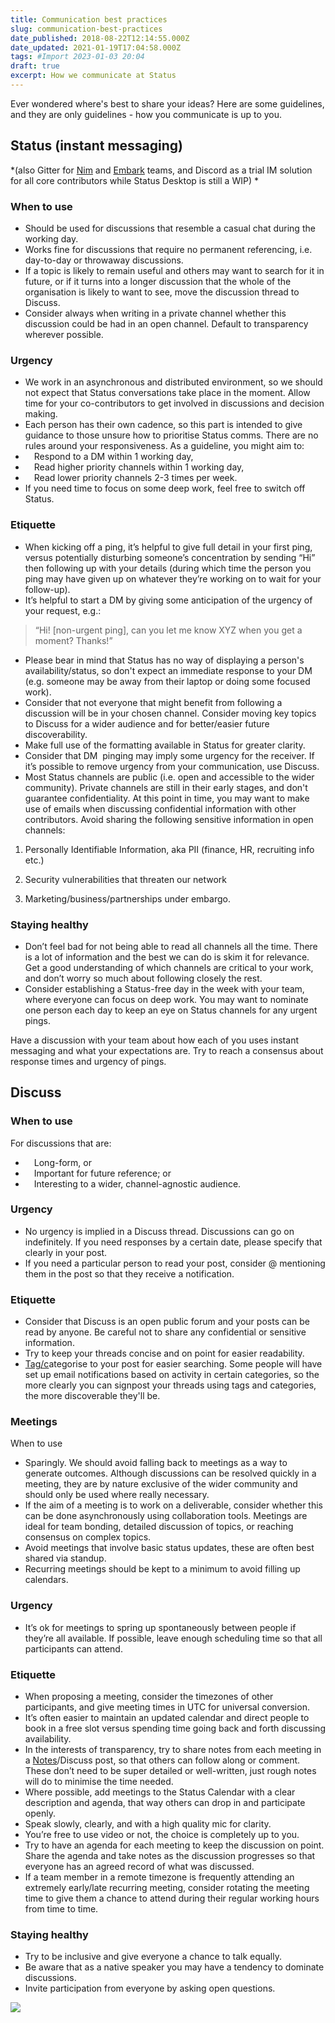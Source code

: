 ```yaml
---
title: Communication best practices
slug: communication-best-practices
date_published: 2018-08-22T12:14:55.000Z
date_updated: 2021-01-19T17:04:58.000Z
tags: #Import 2023-01-03 20:04
draft: true
excerpt: How we communicate at Status
---
```


Ever wondered where's best to share your ideas? Here are some guidelines, and they are only guidelines - how you communicate is up to you. 

## Status (instant messaging)

*(also Gitter for [Nim](https://gitter.im/status-im/nimbus) and [Embark](https://embark.status.im/chat/) teams, and Discord as a trial IM solution for all core contributors while Status Desktop is still a WIP) *

### When to use 

- Should be used for discussions that resemble a casual chat during the working day.
- Works fine for discussions that require no permanent referencing, i.e. day-to-day or throwaway discussions.
- If a topic is likely to remain useful and others may want to search for it in future, or if it turns into a longer discussion that the whole of the organisation is likely to want to see, move the discussion thread to Discuss. 
- Consider always when writing in a private channel whether this discussion could be had in an open channel. Default to transparency wherever possible.

### Urgency

- We work in an asynchronous and distributed environment, so we should not expect that Status conversations take place in the moment. Allow time for your co-contributors to get involved in discussions and decision making.
- Each person has their own cadence, so this part is intended to give guidance to those unsure how to prioritise Status comms. There are no rules around your responsiveness. As a guideline, you might aim to:
-  Respond to a DM within 1 working day,
-  Read higher priority channels within 1 working day,
-  Read lower priority channels 2-3 times per week.
- If you need time to focus on some deep work, feel free to switch off Status. 

### Etiquette

- When kicking off a ping, it’s helpful to give full detail in your first ping, versus potentially disturbing someone’s concentration by sending “Hi” then following up with your details (during which time the person you ping may have given up on whatever they’re working on to wait for your follow-up). 
- It’s helpful to start a DM by giving some anticipation of the urgency of your request, e.g.:

> “Hi! [non-urgent ping], can you let me know XYZ when you get a moment? Thanks!”

- Please bear in mind that Status has no way of displaying a person's availability/status, so don't expect an immediate response to your DM (e.g. someone may be away from their laptop or doing some focused work). 
- Consider that not everyone that might benefit from following a discussion will be in your chosen channel. Consider moving key topics to Discuss for a wider audience and for better/easier future discoverability.
- Make full use of the formatting available in Status for greater clarity.
- Consider that DM  pinging may imply some urgency for the receiver. If it’s possible to remove urgency from your communication, use Discuss.
- Most Status channels are public (i.e. open and accessible to the wider community). Private channels are still in their early stages, and don't guarantee confidentiality. At this point in time, you may want to make use of emails when discussing confidential information with other contributors. Avoid sharing the following sensitive information in open channels:

1. Personally Identifiable Information, aka PII (finance, HR, recruiting info etc.)

2. Security vulnerabilities that threaten our network

3. Marketing/business/partnerships under embargo.

### Staying healthy 

- Don’t feel bad for not being able to read all channels all the time. There is a lot of information and the best we can do is skim it for relevance. Get a good understanding of which channels are critical to your work, and don’t worry so much about following closely the rest.
- Consider establishing a Status-free day in the week with your team, where everyone can focus on deep work. You may want to nominate one person each day to keep an eye on Status channels for any urgent pings.

Have a discussion with your team about how each of you uses instant messaging and what your expectations are. Try to reach a consensus about response times and urgency of pings.

## Discuss

### When to use 

For discussions that are:

-  Long-form, or
-  Important for future reference; or
-  Interesting to a wider, channel-agnostic audience.

### Urgency

- No urgency is implied in a Discuss thread. Discussions can go on indefinitely. If you need responses by a certain date, please specify that clearly in your post.
- If you need a particular person to read your post, consider @ mentioning them in the post so that they receive a notification.

### Etiquette

- Consider that Discuss is an open public forum and your posts can be read by anyone. Be careful not to share any confidential or sensitive information.
- Try to keep your threads concise and on point for easier readability.
- [Tag/c](https://discuss.status.im/t/communication-evolution-to-discuss/477)ategorise to your post for easier searching. Some people will have set up email notifications based on activity in certain categories, so the more clearly you can signpost your threads using tags and categories, the more discoverable they'll be.

### Meetings
When to use 

- Sparingly. We should avoid falling back to meetings as a way to generate outcomes. Although discussions can be resolved quickly in a meeting, they are by nature exclusive of the wider community and should only be used where really necessary.
- If the aim of a meeting is to work on a deliverable, consider whether this can be done asynchronously using collaboration tools. Meetings are ideal for team bonding, detailed discussion of topics, or reaching consensus on complex topics.
- Avoid meetings that involve basic status updates, these are often best shared via standup.
- Recurring meetings should be kept to a minimum to avoid filling up calendars.

### Urgency

- It’s ok for meetings to spring up spontaneously between people if they’re all available. If possible, leave enough scheduling time so that all participants can attend.

### Etiquette

- When proposing a meeting, consider the timezones of other participants, and give meeting times in UTC for universal conversion.
- It’s often easier to maintain an updated calendar and direct people to book in a free slot versus spending time going back and forth discussing availability.
- In the interests of transparency, try to share notes from each meeting in a [Notes](https://notes.status.im/)/Discuss post, so that others can follow along or comment. These don’t need to be super detailed or well-written, just rough notes will do to minimise the time needed. 
- Where possible, add meetings to the Status Calendar with a clear description and agenda, that way others can drop in and participate openly.
- Speak slowly, clearly, and with a high quality mic for clarity.
- You’re free to use video or not, the choice is completely up to you.
- Try to have an agenda for each meeting to keep the discussion on point. Share the agenda and take notes as the discussion progresses so that everyone has an agreed record of what was discussed.
- If a team member in a remote timezone is frequently attending an extremely early/late recurring meeting, consider rotating the meeting time to give them a chance to attend during their regular working hours from time to time.

### Staying healthy

- Try to be inclusive and give everyone a chance to talk equally. 
- Be aware that as a native speaker you may have a tendency to dominate discussions. 
- Invite participation from everyone by asking open questions.

![](https://lh4.googleusercontent.com/IvzH3eazVCqNTCrg5F02oIwZiYPYp3HF3QEI4dAmfenAhVYTUmVOsOIj1FpcrlbjsrzjFZLr_jufP1AHIihGdpiPblFFHX7PhqrLS5GZSn7GdJi4fqLn4ScpFKWRtFmixmKJVaHS)
